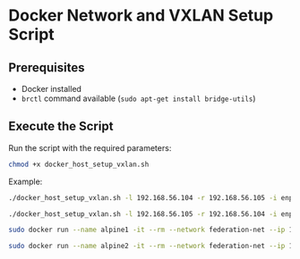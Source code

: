 # Docker Network and VXLAN Setup Script

## Prerequisites

- Docker installed
- `brctl` command available (`sudo apt-get install bridge-utils`)

## Execute the Script

Run the script with the required parameters:

```sh
chmod +x docker_host_setup_vxlan.sh
```

Example:

```sh
./docker_host_setup_vxlan.sh -l 192.168.56.104 -r 192.168.56.105 -i enp0s3
```

```sh
./docker_host_setup_vxlan.sh -l 192.168.56.105 -r 192.168.56.104 -i enp0s3
```

```sh
sudo docker run --name alpine1 -it --rm --network federation-net --ip 10.10.0.2 alpine
```

```sh
sudo docker run --name alpine2 -it --rm --network federation-net --ip 10.10.0.3 alpine
```